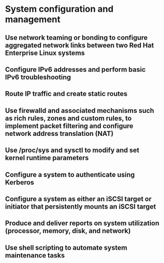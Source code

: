 # System configuration and management

## Use network teaming or bonding to configure aggregated network links between two Red Hat Enterprise Linux systems

## Configure IPv6 addresses and perform basic IPv6 troubleshooting

## Route IP traffic and create static routes

## Use firewalld and associated mechanisms such as rich rules, zones and custom rules, to implement packet filtering and configure network address translation (NAT)

## Use /proc/sys and sysctl to modify and set kernel runtime parameters

## Configure a system to authenticate using Kerberos

## Configure a system as either an iSCSI target or initiator that persistently mounts an iSCSI target

## Produce and deliver reports on system utilization (processor, memory, disk, and network)

## Use shell scripting to automate system maintenance tasks
